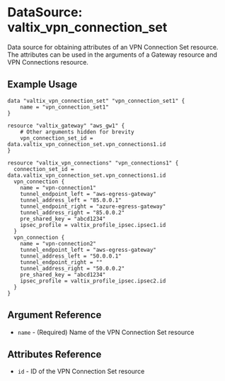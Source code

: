 # DataSource: valtix_vpn_connection_set
Data source for obtaining attributes of an VPN Connection Set resource.  The attributes can be used in the arguments of a Gateway resource and VPN Connections resource.

## Example Usage
```hcl
data "valtix_vpn_connection_set" "vpn_connection_set1" {
	name = "vpn_connection_set1"
}

resource "valtix_gateway" "aws_gw1" {
	# Other arguments hidden for brevity
	vpn_connection_set_id = data.valtix_vpn_connection_set.vpn_connections1.id
}

resource "valtix_vpn_connections" "vpn_connections1" {
  connection_set_id = data.valtix_vpn_connection_set.vpn_connections1.id
  vpn_connection {
    name = "vpn-connection1"
    tunnel_endpoint_left = "aws-egress-gateway"
    tunnel_address_left = "85.0.0.1"
    tunnel_endpoint_right = "azure-egress-gateway"
    tunnel_address_right = "85.0.0.2"
    pre_shared_key = "abcd1234"
    ipsec_profile = valtix_profile_ipsec.ipsec1.id
  }
  vpn_connection {
    name = "vpn-connection2"
    tunnel_endpoint_left = "aws-egress-gateway" 
    tunnel_address_left = "50.0.0.1"
    tunnel_endpoint_right = ""
    tunnel_address_right = "50.0.0.2"
    pre_shared_key = "abcd1234"
    ipsec_profile = valtix_profile_ipsec.ipsec2.id
  }
}
```

## Argument Reference
* `name` - (Required) Name of the VPN Connection Set resource

## Attributes Reference
* `id` - ID of the VPN Connection Set resource